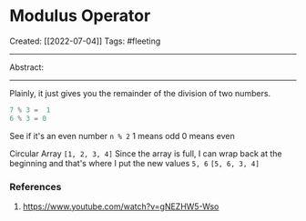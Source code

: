 

# Modulus Operator
Created:  [[2022-07-04]]
Tags: #fleeting 

---
Abstract:


---
Plainly, it just gives you the remainder of the division of two numbers.
```C
7 % 3 =  1
6 % 3 = 0
```


See if it's an even number
`n % 2`
1 means odd
0 means even


Circular Array
`[1, 2, 3, 4]`
Since the array is full, 
I can wrap back at the beginning
and that's where I put the new values `5, 6`
`[5, 6, 3, 4]`










### References
1. https://www.youtube.com/watch?v=gNEZHW5-Wso